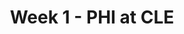 ---
layout: game
title: Week 1 - PHI at CLE
season: 2012
game_id: 2012_01_PHI_CLE
away_team: PHI
home_team: CLE
---